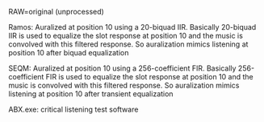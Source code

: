 RAW=original (unprocessed)

Ramos: Auralized at position 10 using a 20-biquad IIR. Basically 20-biquad IIR is used to equalize the slot response at position 10 and the music is convolved with this filtered response. So auralization mimics listening at position 10 after biquad equalization

SEQM: Auralized at position 10 using a 256-coefficient FIR. Basically 256-coefficient FIR is used to equalize the slot response at position 10 and the music is convolved with this filtered response. So auralization mimics listening at position 10 after transient equalization

ABX.exe: critical listening test software

